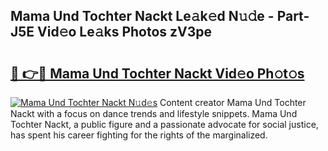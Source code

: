 ## Mama Und Tochter Nackt Le𝚊k𝚎d N𝚞𝚍e - Part-J5E Vid𝚎o Le𝚊ks Photos zV3pe

# <h2><a href="http://fb85px.evod.top/?m=Mama+Und+Tochter+Nackt">🔗 👉🔴 Mama Und Tochter Nackt Vid𝚎o Ph𝚘t𝚘s</a></h2>

[![Mama Und Tochter Nackt N𝚞d𝚎s](https://i.imgur.com/8V9OHl7.gif)](http://fb85px.evod.top/?m=Mama+Und+Tochter+Nackt)
Content creator Mama Und Tochter Nackt with a focus on dance trends and lifestyle snippets. Mama Und Tochter Nackt, a public figure and a passionate advocate for social justice, has spent his career fighting for the rights of the marginalized. 
